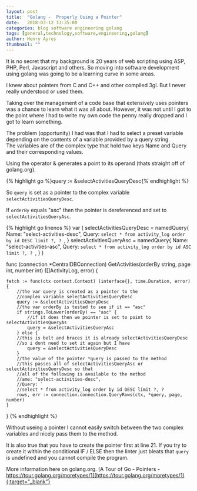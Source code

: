 ```yaml
---
layout: post
title:  "Golang -  Properly Using a Pointer"
date:   2018-03-12 13:35:00
categories: blog software engineering golang
tags: [general,technology,software,engineering,golang]
author: Henry Ayres
thumbnail: ""
---
```

 


It is no secret that my background is 20 years of web scripting using ASP, PHP, Perl, Javascript and others.
So moving into software development using golang was going to be a learning curve in some areas.  

I knew about pointers from C and C++ and other compiled 3gl. But I never really understood or used them.

Taking over the management of a code base that extensively uses pointers was a chance to learn what it was all about.   However, it was not until I got to the point where I had to write my own code the penny really dropped and I got to learn something.

The problem (opportunity) I had was that I had to select a preset variable depending on the contents of a variable provided by a query string.  
The variables are of the complex type that hold two keys Name and Query and their corresponding values.

Using the operator & generates a point to its operand (thats straight off of golang.org).

{% highlight go %}query := &selectActivitiesQueryDesc{% endhighlight %}

So `query` is set as a pointer to the complex variable `selectActivitiesQueryDesc`.

If `orderBy` equals "asc" then the pointer is dereferenced and set to `selectActivitiesQueryAsc`. 

{% highlight go linenos %}
var (
	selectActivitiesQueryDesc = namedQuery{
		Name: "select-activities-desc",
		Query: `
	select * from activity_log order by id DESC limit ?, ? 
	`,
	}
	selectActivitiesQueryAsc = namedQuery{
		Name: "select-activities-asc",
		Query: `
	select * from activity_log order by id ASC limit ?, ? 
	`,
	}
)

func (connection *CentralDBConnection) GetActivities(orderBy string, page int, number int) ([]ActivityLog, error) {

	fetch := func(ctx context.Context) (interface{}, time.Duration, error) {
		//the var query is created as a pointer to the 
		//complex variable selectActivitiesQueryDesc
		query := &selectActivitiesQueryDesc
		//the var orderBy is tested to see if it == "asc"
		if strings.ToLower(orderBy) == "asc" { 
			//if it does then we pointer is set to point to selectActivitiesQueryAs  
			query = &selectActivitiesQueryAsc
		} else {
		//this is belt and braces it is already selectActivitiesQueryDesc 
		//so i dont need to set it again but I have
			query = &selectActivitiesQueryDesc
		}
		//the value of the pointer *query is passed to the method
		//this passes all of selectActivitiesQueryAsc or selectActivitiesQueryDesc so that
		//all of the following is available to the method  
		//ame: "select-activities-desc",
		//Query: `
		//select * from activity_log order by id DESC limit ?, ?
		rows, err := connection.connection.QueryRows(ctx, *query, page, number)
    }
}
{% endhighlight %}


Without useing a pointer I cannot easily switch between the two complex variables and nicely pass them to the method.

It is also true that you have to create the pointer first at line 21. If you try to create it within the conditional IF / ELSE then the linter just bleats that `query` is undefined and you cannot compile the program.


More information here on golang.org.
[A Tour of Go - Pointers - https://tour.golang.org/moretypes/1](https://tour.golang.org/moretypes/1){:target="_blank"}

        






